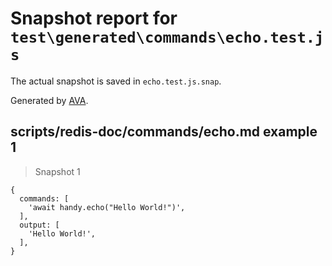# Snapshot report for `test\generated\commands\echo.test.js`

The actual snapshot is saved in `echo.test.js.snap`.

Generated by [AVA](https://ava.li).

## scripts/redis-doc/commands/echo.md example 1

> Snapshot 1

    {
      commands: [
        'await handy.echo("Hello World!")',
      ],
      output: [
        'Hello World!',
      ],
    }
